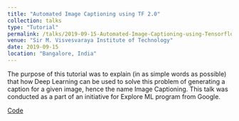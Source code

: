 ```yaml
---
title: "Automated Image Captioning using TF 2.0"
collection: talks
type: "Tutorial"
permalink: /talks/2019-09-15-Automated-Image-Captioning-using-Tensorflow
venue: "Sir M. Visvesvaraya Institute of Technology"
date: 2019-09-15
location: "Bangalore, India"
---
```

The purpose of this tutorial was to explain (in as simple words as possible) that how Deep Learning can be used to solve this problem of generating a caption for a given image, hence the name Image Captioning.
This talk was conducted as a part of an initiative for Explore ML program from Google.


[Code](http://bit.ly/39RTV1F)
